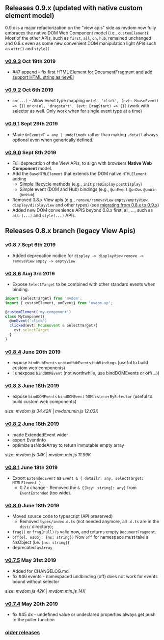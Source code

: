 
## Releases 0.9.x (updated with native custom element model)

0.9.x is a major refactorization on the "view apis" side as mvdom now fully embraces the native DOM Web Component model (i.e., `customElement`). Most of the other APIs, such as `first`, `all`, `on`, `hub`, remained unchanged and 0.9.x even as some new convenient DOM manipulation light APIs such as `attr()` and `style()`


### [v0.9.3](https://github.com/mvdom/mvdom/compare/v0.9.2...v0.9.3) Oct 19th 2019

- [#47 append - fix first HTML Element for DocumentFragment and add support HTML string as newEl](https://github.com/mvdom/mvdom/issues/47)

### [v0.9.2](https://github.com/mvdom/mvdom/compare/v0.9.1...v0.9.2) Oct 6th 2019

- `on(...)` - Allow event type mapping  `on(el, 'click', (evt: MouseEvent) => {})` or `on(el, 'dragstart', (evt: DragStart) => {})` (work with selector as well. Only work when for single event type at a time)

### [v0.9.1](https://github.com/mvdom/mvdom/compare/v0.9.0...v0.9.1) Sept 29th 2019

- Made `OnEvent<T = any | undefined>` rather than making `.detail` always optional even when generically defined. 

### [v0.9.0](https://github.com/mvdom/mvdom/compare/v0.8.7...v0.9.0) Sept 8th 2019

- Full deprecation of the View APIs, to align with browsers **Native Web Component** model.
- Add the `BaseHTMLElement` that extends the DOM native `HTMLElement` adding
  - Simple lifecycle methods (e.g., `init` `preDisplay` `postDisplay`)
  - Simple event (DOM and Hub) bindings (e.g., `@onEvent` `@onDoc` `@onWin` `@onHub`)
- Removed 0.8.x View apis (e.g., `remove/removeView` `empty/emptyView`, `display/displayView` and other types) (see [migrating from 0.8.x to 0.9.x](https://github.com/mvdom/mvdom#migration-from-08x-to-09x))
- Added new DOM convenience APIS beyond 0.8.x first, all, ..., such as `attr(...)` and `style(...)` APIs.


## Releases 0.8.x branch (legacy View Apis)

### [v0.8.7](https://github.com/mvdom/mvdom/compare/v0.8.6...v0.8.7) Sept 6th 2019

- Added deprecation nodice for `display -> displayView` `remove -> removeView` `empty -> emptyView`

### [v0.8.6](https://github.com/mvdom/mvdom/compare/v0.8.4...v0.8.6) Aug 3rd 2019
- Expose `SelectTarget` to be combined with other standard events when binding. 

```ts
import {SelectTarget} from 'mvdom';
import { customElement, onEvent} from 'mvdom-xp';

@customElement('my-component')
class MyComponent{
  @onEvent('click') 
  clicked(evt: MouseEvent & SelectTarget){ 
    evt.selectTarget
  }
}
```

### [v0.8.4](https://github.com/mvdom/mvdom/compare/v0.8.3...v0.8.4) June 20th 2019

- expose `bindHubEvents` `unbindHubEvents` `HubBindings` (useful to build custom web components)
- ! unexpose `bindDOMEvent` (not worthwhile, use bindDOMEvents or off(...))


### [v0.8.3](https://github.com/mvdom/mvdom/compare/v0.8.2...v0.8.3) June 18th 2019

- expose `bindDOMEvents` `bindDOMEvent` `DOMListenerBySelector` (useful to build custom web components)

size: _mvdom.js 34.42K_ | _mvdom.min.js 12.03K_

### [v0.8.2](https://github.com/mvdom/mvdom/compare/v0.8.1...v0.8.2) June 18th 2019

- made ExtendedEvent wider
- export EventInfo
- optimize asNodeArray to return immutable empty array

size: _mvdom.js 34K_ | _mvdom.min.js 11.99K_

### [v0.8.1](https://github.com/mvdom/mvdom/compare/v0.8.0...v0.8.1) June 18th 2019

- Export `ExtendedEvent` as `Event & { detail?: any, selectTarget: HTMLElement }`
  - 0.7.x change - Removed the `& {[key: string]: any}` from `EventExtended` (too wide).

### [v0.8.0](https://github.com/mvdom/mvdom/compare/v0.7.5...v0.8.0) June 18th 2019

- Moved source code to typescript (API preserved)
  - Removed `types/index.d.ts` (not needed anymore, all `.d.ts` are in the `dist/` directory);
- `frag()` or `frag(null)` is valid now, and returns empty `DocumentFragment`.
- `off(el, nsObj: {ns: string})` Now `off` for namespace must take a NsObject (i.e. `{ns: string}`)
- deprecated `asArray`



### [v0.7.5](https://github.com/mvdom/mvdom/compare/v0.7.4...v0.7.5) May 31st 2019

- Added for CHANGELOG.md
- fix #46 events - namespaced undbinding (off) does not work for events bound without selector

size: _mvdom.js 42K_ | _mvdom.min.js 14K_

### [v0.7.4](https://github.com/mvdom/mvdom/compare/v0.7.3...v0.7.4) May 20th 2019

- fix #45 dx - undefined value or undeclared properties always get push to the puller function

### [older releases](https://github.com/mvdom/mvdom/releases)
